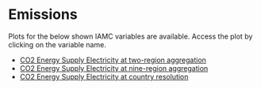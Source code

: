 # Emissions
Plots for the below shown IAMC variables are available. Access the plot by clicking on the variable name.
* [CO2 Energy Supply Electricity at two-region aggregation](https://hauhe.github.io/ESMsxIAMs_figs/Emissions_CO2_Energy_Supply_Electricity-Two-Regions.html)
* [CO2 Energy Supply Electricity at nine-region aggregation](https://hauhe.github.io/ESMsxIAMs_figs/Emissions_CO2_Energy_Supply_Electricity-Nine-Regions.html)
* [CO2 Energy Supply Electricity at country resolution](https://hauhe.github.io/ESMsxIAMs_figs/Emissions_CO2_Energy_Supply_Electricity-Countries.html)